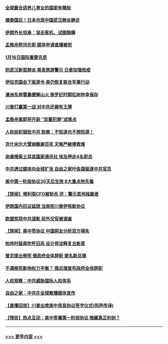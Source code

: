 #### [全球最合适养儿育女的国家有哪些](../pages/prog202/a102754198.md?t=01162311) 
#### [继泰国后！日本也现中国武汉肺炎确诊](../pages/prog202/a102754064.md?t=01162311) 
#### [伊朗外长坦承：误击客机、试图隐瞒](../pages/prog202/a102754062.md?t=01162311) 
#### [孟晚舟聆讯在即 媒体申请直播被拒](../pages/prog202/a102754058.md?t=01162311) 
#### [1月16日国际重要讯息](../pages/prog202/a102754054.md?t=01162311) 
#### [防武汉新型肺炎 美发旅游警示 日泰加强检疫](../pages/prog202/a102753986.md?t=01162311) 
#### [伊拉克国会下驱逐令 美仍恢复联合军事行动](../pages/prog202/a102753975.md?t=01162311) 
#### [澳洲东岸雷暴缓解山火 侏罗纪时期松树林幸保存](../pages/prog202/a102753943.md?t=01162311) 
#### [川普打赢第一战 对中共还握有王牌](../pages/prog202/a102753874.md?t=01162311) 
#### [孟晚舟案即将开庭 “双重犯罪”成焦点](../pages/prog202/a102753891.md?t=01162311) 
#### [人权组织狠批中共 耿爽：不知道也不想知道！](../pages/prog202/a102753872.md?t=01162311) 
#### [克什米尔大雪崩酿逾百死 天候严峻搜救难](../pages/prog202/a102753837.md?t=01162311) 
#### [突袭搜索土耳其国家通讯社 埃及押走4名职员](../pages/prog202/a102753805.md?t=01162311) 
#### [中共透过媒体向全球扩张 自由之家吁各国驱逐中共官员](../pages/prog202/a102753798.md?t=01162311) 
#### [美中第一阶段协议30天后生效 8大重点抢先看](../pages/prog202/a102753782.md?t=01162311) 
#### [【禁闻】塔利班CFO被斩杀 评：警示其他独裁者](../pages/prog202/a102753756.md?t=01162311) 
#### [伊朗国内抗议延烧 当局拒川普伊核新协议](../pages/prog202/a102753697.md?t=01162311) 
#### [欧盟惊现中共谍影 前外交官被调查](../pages/prog202/a102753660.md?t=01162311) 
#### [【禁闻】美中签协议 中国网友分析双方得失](../pages/prog202/a102753688.md?t=01162311) 
#### [柏林时装周吹怀旧风 设计师诠释复古新意](../pages/prog202/a102753637.md?t=01162311) 
#### [普京提出修宪 俄政府全体辞职 提名新总理](../pages/prog202/a102753597.md?t=01162311) 
#### [不满修宪影响权力平衡？ 俄总理宣布政府全体辞职](../pages/prog202/a102753541.md?t=01162311) 
#### [人权观察：中共威胁国际人权体系](../pages/prog202/a102753528.md?t=01162311) 
#### [自由之家：中共在全球散播媒体宣传](../pages/prog202/a102753508.md?t=01162311) 
#### [【直播回放】川普出席美中贸易协议签字仪式(同声传译)](../pages/prog202/a102753495.md?t=01162311) 
#### [【预告】热点互动：美中签署第一阶段协议  暗藏真正利剑？](../pages/prog202/a102753481.md?t=01162311) 

----
#### [ >>> 更早内容 <<< ](../indexes/prog202-earlier.md)
